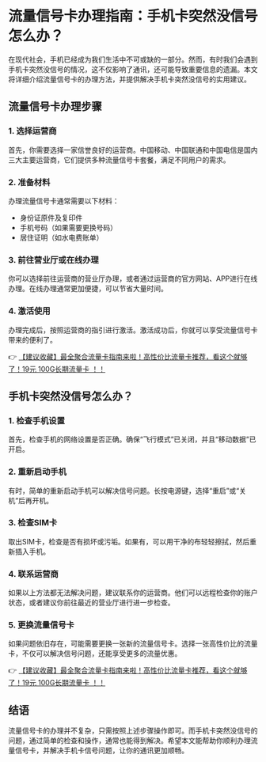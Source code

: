 # 流量信号卡办理指南：手机卡突然没信号怎么办？

在现代社会，手机已经成为我们生活中不可或缺的一部分。然而，有时我们会遇到手机卡突然没信号的情况，这不仅影响了通讯，还可能导致重要信息的遗漏。本文将详细介绍流量信号卡的办理方法，并提供解决手机卡突然没信号的实用建议。

## 流量信号卡办理步骤

### 1. 选择运营商
首先，你需要选择一家信誉良好的运营商。中国移动、中国联通和中国电信是国内三大主要运营商，它们提供多种流量信号卡套餐，满足不同用户的需求。

### 2. 准备材料
办理流量信号卡通常需要以下材料：
- 身份证原件及复印件
- 手机号码（如果需要更换号码）
- 居住证明（如水电费账单）

### 3. 前往营业厅或在线办理
你可以选择前往运营商的营业厅办理，或者通过运营商的官方网站、APP进行在线办理。在线办理通常更加便捷，可以节省大量时间。

### 4. 激活使用
办理完成后，按照运营商的指引进行激活。激活成功后，你就可以享受流量信号卡带来的便利了。

👉 [【建议收藏】最全聚合流量卡指南来啦！高性价比流量卡推荐，看这个就够了！19元 100G长期流量卡 ！！](https://bit.ly/Liuliangka)

## 手机卡突然没信号怎么办？

### 1. 检查手机设置
首先，检查手机的网络设置是否正确。确保“飞行模式”已关闭，并且“移动数据”已开启。

### 2. 重新启动手机
有时，简单的重新启动手机可以解决信号问题。长按电源键，选择“重启”或“关机”后再开机。

### 3. 检查SIM卡
取出SIM卡，检查是否有损坏或污垢。如果有，可以用干净的布轻轻擦拭，然后重新插入手机。

### 4. 联系运营商
如果以上方法都无法解决问题，建议联系你的运营商。他们可以远程检查你的账户状态，或者建议你前往最近的营业厅进行进一步检查。

### 5. 更换流量信号卡
如果问题依旧存在，可能需要更换一张新的流量信号卡。选择一张高性价比的流量卡，不仅可以解决信号问题，还能享受更多的流量优惠。

👉 [【建议收藏】最全聚合流量卡指南来啦！高性价比流量卡推荐，看这个就够了！19元 100G长期流量卡 ！！](https://bit.ly/Liuliangka)

## 结语
流量信号卡的办理并不复杂，只需按照上述步骤操作即可。而手机卡突然没信号的问题，通过简单的检查和操作，通常也能得到解决。希望本文能帮助你顺利办理流量信号卡，并解决手机卡信号问题，让你的通讯更加顺畅。